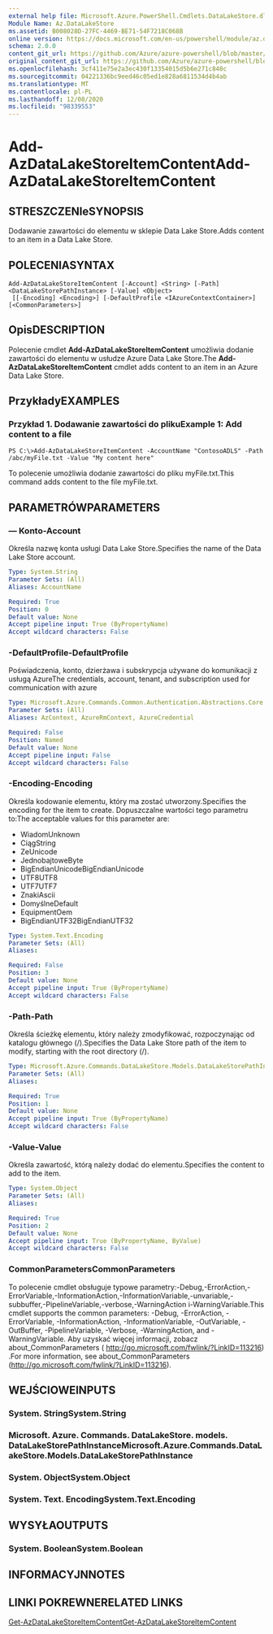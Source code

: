 ```yaml
---
external help file: Microsoft.Azure.PowerShell.Cmdlets.DataLakeStore.dll-Help.xml
Module Name: Az.DataLakeStore
ms.assetid: B008028D-27FC-4469-BE71-54F7218C068B
online version: https://docs.microsoft.com/en-us/powershell/module/az.datalakestore/add-azdatalakestoreitemcontent
schema: 2.0.0
content_git_url: https://github.com/Azure/azure-powershell/blob/master/src/DataLakeStore/DataLakeStore/help/Add-AzDataLakeStoreItemContent.md
original_content_git_url: https://github.com/Azure/azure-powershell/blob/master/src/DataLakeStore/DataLakeStore/help/Add-AzDataLakeStoreItemContent.md
ms.openlocfilehash: 3cf411e75e2a3ec430f13354015d5b6e271c840c
ms.sourcegitcommit: 04221336bc9eed46c05ed1e828a6811534d4b4ab
ms.translationtype: MT
ms.contentlocale: pl-PL
ms.lasthandoff: 12/08/2020
ms.locfileid: "98339553"
---
```

# <span data-ttu-id="55c36-101">Add-AzDataLakeStoreItemContent</span><span class="sxs-lookup"><span data-stu-id="55c36-101">Add-AzDataLakeStoreItemContent</span></span>

## <span data-ttu-id="55c36-102">STRESZCZENIe</span><span class="sxs-lookup"><span data-stu-id="55c36-102">SYNOPSIS</span></span>
<span data-ttu-id="55c36-103">Dodawanie zawartości do elementu w sklepie Data Lake Store.</span><span class="sxs-lookup"><span data-stu-id="55c36-103">Adds content to an item in a Data Lake Store.</span></span>

## <span data-ttu-id="55c36-104">POLECENIA</span><span class="sxs-lookup"><span data-stu-id="55c36-104">SYNTAX</span></span>

```
Add-AzDataLakeStoreItemContent [-Account] <String> [-Path] <DataLakeStorePathInstance> [-Value] <Object>
 [[-Encoding] <Encoding>] [-DefaultProfile <IAzureContextContainer>] [<CommonParameters>]
```

## <span data-ttu-id="55c36-105">Opis</span><span class="sxs-lookup"><span data-stu-id="55c36-105">DESCRIPTION</span></span>
<span data-ttu-id="55c36-106">Polecenie cmdlet **Add-AzDataLakeStoreItemContent** umożliwia dodanie zawartości do elementu w usłudze Azure Data Lake Store.</span><span class="sxs-lookup"><span data-stu-id="55c36-106">The **Add-AzDataLakeStoreItemContent** cmdlet adds content to an item in an Azure Data Lake Store.</span></span>

## <span data-ttu-id="55c36-107">Przykłady</span><span class="sxs-lookup"><span data-stu-id="55c36-107">EXAMPLES</span></span>

### <span data-ttu-id="55c36-108">Przykład 1. Dodawanie zawartości do pliku</span><span class="sxs-lookup"><span data-stu-id="55c36-108">Example 1: Add content to a file</span></span>
```
PS C:\>Add-AzDataLakeStoreItemContent -AccountName "ContosoADLS" -Path /abc/myFile.txt -Value "My content here"
```

<span data-ttu-id="55c36-109">To polecenie umożliwia dodanie zawartości do pliku myFile.txt.</span><span class="sxs-lookup"><span data-stu-id="55c36-109">This command adds content to the file myFile.txt.</span></span>

## <span data-ttu-id="55c36-110">PARAMETRÓW</span><span class="sxs-lookup"><span data-stu-id="55c36-110">PARAMETERS</span></span>

### <span data-ttu-id="55c36-111">— Konto</span><span class="sxs-lookup"><span data-stu-id="55c36-111">-Account</span></span>
<span data-ttu-id="55c36-112">Określa nazwę konta usługi Data Lake Store.</span><span class="sxs-lookup"><span data-stu-id="55c36-112">Specifies the name of the Data Lake Store account.</span></span>

```yaml
Type: System.String
Parameter Sets: (All)
Aliases: AccountName

Required: True
Position: 0
Default value: None
Accept pipeline input: True (ByPropertyName)
Accept wildcard characters: False
```

### <span data-ttu-id="55c36-113">-DefaultProfile</span><span class="sxs-lookup"><span data-stu-id="55c36-113">-DefaultProfile</span></span>
<span data-ttu-id="55c36-114">Poświadczenia, konto, dzierżawa i subskrypcja używane do komunikacji z usługą Azure</span><span class="sxs-lookup"><span data-stu-id="55c36-114">The credentials, account, tenant, and subscription used for communication with azure</span></span>

```yaml
Type: Microsoft.Azure.Commands.Common.Authentication.Abstractions.Core.IAzureContextContainer
Parameter Sets: (All)
Aliases: AzContext, AzureRmContext, AzureCredential

Required: False
Position: Named
Default value: None
Accept pipeline input: False
Accept wildcard characters: False
```

### <span data-ttu-id="55c36-115">-Encoding</span><span class="sxs-lookup"><span data-stu-id="55c36-115">-Encoding</span></span>
<span data-ttu-id="55c36-116">Określa kodowanie elementu, który ma zostać utworzony.</span><span class="sxs-lookup"><span data-stu-id="55c36-116">Specifies the encoding for the item to create.</span></span>
<span data-ttu-id="55c36-117">Dopuszczalne wartości tego parametru to:</span><span class="sxs-lookup"><span data-stu-id="55c36-117">The acceptable values for this parameter are:</span></span>
- <span data-ttu-id="55c36-118">Wiadom</span><span class="sxs-lookup"><span data-stu-id="55c36-118">Unknown</span></span>
- <span data-ttu-id="55c36-119">Ciąg</span><span class="sxs-lookup"><span data-stu-id="55c36-119">String</span></span>
- <span data-ttu-id="55c36-120">Ze</span><span class="sxs-lookup"><span data-stu-id="55c36-120">Unicode</span></span>
- <span data-ttu-id="55c36-121">Jednobajtowe</span><span class="sxs-lookup"><span data-stu-id="55c36-121">Byte</span></span>
- <span data-ttu-id="55c36-122">BigEndianUnicode</span><span class="sxs-lookup"><span data-stu-id="55c36-122">BigEndianUnicode</span></span>
- <span data-ttu-id="55c36-123">UTF8</span><span class="sxs-lookup"><span data-stu-id="55c36-123">UTF8</span></span>
- <span data-ttu-id="55c36-124">UTF7</span><span class="sxs-lookup"><span data-stu-id="55c36-124">UTF7</span></span>
- <span data-ttu-id="55c36-125">Znaki</span><span class="sxs-lookup"><span data-stu-id="55c36-125">Ascii</span></span>
- <span data-ttu-id="55c36-126">Domyślne</span><span class="sxs-lookup"><span data-stu-id="55c36-126">Default</span></span>
- <span data-ttu-id="55c36-127">Equipment</span><span class="sxs-lookup"><span data-stu-id="55c36-127">Oem</span></span>
- <span data-ttu-id="55c36-128">BigEndianUTF32</span><span class="sxs-lookup"><span data-stu-id="55c36-128">BigEndianUTF32</span></span>

```yaml
Type: System.Text.Encoding
Parameter Sets: (All)
Aliases:

Required: False
Position: 3
Default value: None
Accept pipeline input: True (ByPropertyName)
Accept wildcard characters: False
```

### <span data-ttu-id="55c36-129">-Path</span><span class="sxs-lookup"><span data-stu-id="55c36-129">-Path</span></span>
<span data-ttu-id="55c36-130">Określa ścieżkę elementu, który należy zmodyfikować, rozpoczynając od katalogu głównego (/).</span><span class="sxs-lookup"><span data-stu-id="55c36-130">Specifies the Data Lake Store path of the item to modify, starting with the root directory (/).</span></span>

```yaml
Type: Microsoft.Azure.Commands.DataLakeStore.Models.DataLakeStorePathInstance
Parameter Sets: (All)
Aliases:

Required: True
Position: 1
Default value: None
Accept pipeline input: True (ByPropertyName)
Accept wildcard characters: False
```

### <span data-ttu-id="55c36-131">-Value</span><span class="sxs-lookup"><span data-stu-id="55c36-131">-Value</span></span>
<span data-ttu-id="55c36-132">Określa zawartość, którą należy dodać do elementu.</span><span class="sxs-lookup"><span data-stu-id="55c36-132">Specifies the content to add to the item.</span></span>

```yaml
Type: System.Object
Parameter Sets: (All)
Aliases:

Required: True
Position: 2
Default value: None
Accept pipeline input: True (ByPropertyName, ByValue)
Accept wildcard characters: False
```

### <span data-ttu-id="55c36-133">CommonParameters</span><span class="sxs-lookup"><span data-stu-id="55c36-133">CommonParameters</span></span>
<span data-ttu-id="55c36-134">To polecenie cmdlet obsługuje typowe parametry:-Debug,-ErrorAction,-ErrorVariable,-InformationAction,-InformationVariable,-unvariable,-subbuffer,-PipelineVariable,-verbose,-WarningAction i-WarningVariable.</span><span class="sxs-lookup"><span data-stu-id="55c36-134">This cmdlet supports the common parameters: -Debug, -ErrorAction, -ErrorVariable, -InformationAction, -InformationVariable, -OutVariable, -OutBuffer, -PipelineVariable, -Verbose, -WarningAction, and -WarningVariable.</span></span> <span data-ttu-id="55c36-135">Aby uzyskać więcej informacji, zobacz about_CommonParameters ( http://go.microsoft.com/fwlink/?LinkID=113216) .</span><span class="sxs-lookup"><span data-stu-id="55c36-135">For more information, see about_CommonParameters (http://go.microsoft.com/fwlink/?LinkID=113216).</span></span>

## <span data-ttu-id="55c36-136">WEJŚCIOWE</span><span class="sxs-lookup"><span data-stu-id="55c36-136">INPUTS</span></span>

### <span data-ttu-id="55c36-137">System. String</span><span class="sxs-lookup"><span data-stu-id="55c36-137">System.String</span></span>

### <span data-ttu-id="55c36-138">Microsoft. Azure. Commands. DataLakeStore. models. DataLakeStorePathInstance</span><span class="sxs-lookup"><span data-stu-id="55c36-138">Microsoft.Azure.Commands.DataLakeStore.Models.DataLakeStorePathInstance</span></span>

### <span data-ttu-id="55c36-139">System. Object</span><span class="sxs-lookup"><span data-stu-id="55c36-139">System.Object</span></span>

### <span data-ttu-id="55c36-140">System. Text. Encoding</span><span class="sxs-lookup"><span data-stu-id="55c36-140">System.Text.Encoding</span></span>

## <span data-ttu-id="55c36-141">WYSYŁA</span><span class="sxs-lookup"><span data-stu-id="55c36-141">OUTPUTS</span></span>

### <span data-ttu-id="55c36-142">System. Boolean</span><span class="sxs-lookup"><span data-stu-id="55c36-142">System.Boolean</span></span>

## <span data-ttu-id="55c36-143">INFORMACYJN</span><span class="sxs-lookup"><span data-stu-id="55c36-143">NOTES</span></span>

## <span data-ttu-id="55c36-144">LINKI POKREWNE</span><span class="sxs-lookup"><span data-stu-id="55c36-144">RELATED LINKS</span></span>

[<span data-ttu-id="55c36-145">Get-AzDataLakeStoreItemContent</span><span class="sxs-lookup"><span data-stu-id="55c36-145">Get-AzDataLakeStoreItemContent</span></span>](./Get-AzDataLakeStoreItemContent.md)



